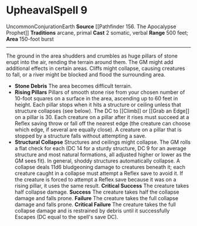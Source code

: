 ﻿---
actions: '[two-actions]'
area: 150-foot burst
bloodline: null
component:
- Somatic
- Verbal
cost: null
deity: null
domain: null
duration: null
element: Earth
heighten: null
heighten_level: '9'
id: '660'
lesson: null
level: '9'
mystery: null
name: Upheaval
patron_theme: null
range: 500 feet
rarity: Uncommon
requirement: null
saving_throw: null
school: Conjuration
source: '[[DATABASE/source/Pathfinder 156. The Apocalypse Prophet|Pathfinder #156:
  The Apocalypse Prophet]]'
target: null
tradition:
- Arcane
- Primal
trait:
- '[[DATABASE/trait/Conjuration|Conjuration]]'
- '[[DATABASE/trait/Earth|Earth]]'
- '[[DATABASE/trait/Uncommon|Uncommon]]'
trigger: null
type: Spell

---
# Upheaval<span class="item-type">Spell 9</span>

<span class="trait-uncommon item-trait">Uncommon</span><span class="item-trait">Conjuration</span><span class="item-trait">Earth</span>
**Source** [[Pathfinder 156. The Apocalypse Prophet]]
**Traditions** arcane, primal
**Cast** <span class="action-icon">2</span> somatic, verbal
**Range** 500 feet; **Area** 150-foot burst

---
The ground in the area shudders and crumbles as huge pillars of stone erupt into the air, rending the terrain around them.
 The GM might add additional effects in certain areas. Cliffs might collapse, causing creatures to fall, or a river might be blocked and flood the surrounding area.

* **Stone Debris** The area becomes difficult terrain.
* **Rising Pillars** Pillars of smooth stone rise from your chosen number of 10-foot squares on a surface in the area, ascending up to 60 feet in height. Each pillar stops when it hits a structure or ceiling unless that structure collapses (see below). The DC to [[Climb]] or [[Grab an Edge]] on a pillar is 30. Each creature on a pillar after it rises must succeed at a Reflex saving throw or fall off the nearest edge (the creature can choose which edge, if several are equally close). A creature on a pillar that is stopped by a structure falls without attempting a save.
* **Structural Collapse** Structures and ceilings might collapse. The GM rolls a flat check for each (DC 14 for a sturdy structure, DC 9 for an average structure and most natural formations, all adjusted higher or lower as the GM sees fit). In general, shoddy structures automatically collapse. A collapse deals 11d6 bludgeoning damage to creatures beneath it; each creature caught in a collapse must attempt a Reflex save to avoid it. If the creature is forced to attempt a Reflex save because it was on a rising pillar, it uses the same result.
**Critical Success** The creature takes half collapse damage.
**Success** The creature takes half the collapse damage and falls prone.
**Failure** The creature takes the full collapse damage and falls prone.
**Critical Failure** The creature takes the full collapse damage and is restrained by debris until it successfully Escapes (DC equal to the spell's save DC).